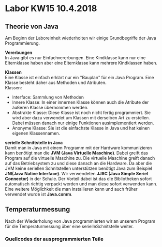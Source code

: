 # Labor KW15 10.4.2018  

## Theorie von Java  
Am Beginn der Laboreinheit wiederholten wir einige Grundbegriffe der Java Programmierung.  

**Vererbungen**  
In Java gibt es nur Einfachvererbungen. Eine Kindklasse kann nur eine Elternklasse haben aber eine Elternklasse kann mehrere Kindklassen haben.  

**Klassen**  
Eine Klasse ist einfach erklärt nur ein "Bauplan" für ein Java Program. Eine Klasse besteht daher aus Methoden und Atributen.  
Klassen:  
* Interface: Sammlung von Methoden  
* Innere Klasse: In einer innernen Klasse können auch die Atribute der äußeren Klasse übernommen werden.  
* Abstrakte Klasse: Diese Klasse ist noch nicht fertig programmiert. Sie wird aber dazu verwendet um Klassen mit derselben Art zu erstellen. Dabei müssen danach nur einige Funktionen ausimplementiert werden.  
* Anonyme Klasse: Sie ist die einfachste Klasse in Java und hat keinen eigenen Klassennamen.  
 
 **serielle Schnittstelle in Java**  
Damit man in Java mit einem Programm mit der Hardware kommunizieren kann benötigt man die **JVM (Java Virtuelle Maschine)**. Dabei greift das Program auf die virtuelle Maschine zu. Die virtuelle Maschine greift danach auf das Betriebsystem zu und diese danach an die Hardware. Da aber die JVM keine seriellen Schnitstellen unterstützen benötigt Java  zum Beispiel **JNI(Java Native Interface)**.  Wir verwendeten **JJSC (Java Simple Seriel Connector)** in der Schule. Der Vorteil dabei ist das die Bibliotheken sofort automatisch richtig verpackt werden und man diese sofort verwenden kann. Eine weitere Möglichkeit die man installieren kann und auch früher verwendet wurde ist **Java.comm**.  
 
 
 ## Temperaturmessung  
 
 Nach der  Wiederholung von Java programmierten wir an unserem Program für die Temperaturmessung über eine serielleSchnitstelle weiter.  
 ### Quellcodes der ausprogrammierten Teile  
 ####

